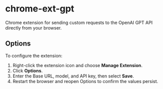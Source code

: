 # chrome-ext-gpt

Chrome extension for sending custom requests to the OpenAI GPT API directly from your browser.

## Options

To configure the extension:

1. Right-click the extension icon and choose **Manage Extension**.
2. Click **Options**.
3. Enter the Base URL, model, and API key, then select **Save**.
4. Restart the browser and reopen Options to confirm the values persist.
